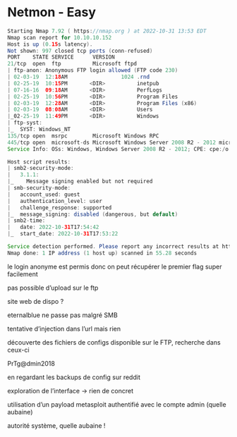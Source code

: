 # Netmon - Easy

```java
Starting Nmap 7.92 ( https://nmap.org ) at 2022-10-31 13:53 EDT
Nmap scan report for 10.10.10.152
Host is up (0.15s latency).
Not shown: 997 closed tcp ports (conn-refused)
PORT    STATE SERVICE      VERSION
21/tcp  open  ftp          Microsoft ftpd
| ftp-anon: Anonymous FTP login allowed (FTP code 230)
| 02-03-19  12:18AM                 1024 .rnd
| 02-25-19  10:15PM       <DIR>          inetpub
| 07-16-16  09:18AM       <DIR>          PerfLogs
| 02-25-19  10:56PM       <DIR>          Program Files
| 02-03-19  12:28AM       <DIR>          Program Files (x86)
| 02-03-19  08:08AM       <DIR>          Users
|_02-25-19  11:49PM       <DIR>          Windows
| ftp-syst: 
|_  SYST: Windows_NT
135/tcp open  msrpc        Microsoft Windows RPC
445/tcp open  microsoft-ds Microsoft Windows Server 2008 R2 - 2012 microsoft-ds
Service Info: OSs: Windows, Windows Server 2008 R2 - 2012; CPE: cpe:/o:microsoft:windows

Host script results:
| smb2-security-mode: 
|   3.1.1: 
|_    Message signing enabled but not required
| smb-security-mode: 
|   account_used: guest
|   authentication_level: user
|   challenge_response: supported
|_  message_signing: disabled (dangerous, but default)
| smb2-time: 
|   date: 2022-10-31T17:54:42
|_  start_date: 2022-10-31T17:53:22

Service detection performed. Please report any incorrect results at https://nmap.org/submit/ .
Nmap done: 1 IP address (1 host up) scanned in 55.28 seconds
```

le login anonyme est permis donc on peut récupérer le premier flag super facilement

pas possible d’upload sur le ftp

site web de dispo ?

eternalblue ne passe pas malgré SMB

tentative d’injection dans l’url mais rien

découverte des fichiers de configs disponible sur le FTP, recherche dans ceux-ci

<dbpassword>
<!-- User: prtgadmin -->
PrTg@dmin2018
</dbpassword>

en regardant les backups de config sur reddit

exploration de l’interface → rien de concret

utilisation d’un payload metasploit authentifié avec le compte admin (quelle aubaine)

autorité système, quelle aubaine !